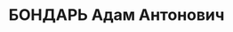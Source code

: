 ---
title: БОНДАРЬ Адам Антонович
description: '1915 р. н., с. Владівка, теп. Житомирська обл., прож. м. Липовець, українець,
  із селян, освіта вища, чл. ВКП(б), редактор газети, одруж.

  Арешт. 18.09.1937. Звинувач. за ст. 54-11, 8 КК УРСР. За вироком Верховного суду
  СРСР розстріляний 25.11.1937.

  Реабіл. 28.11.1957.'
---